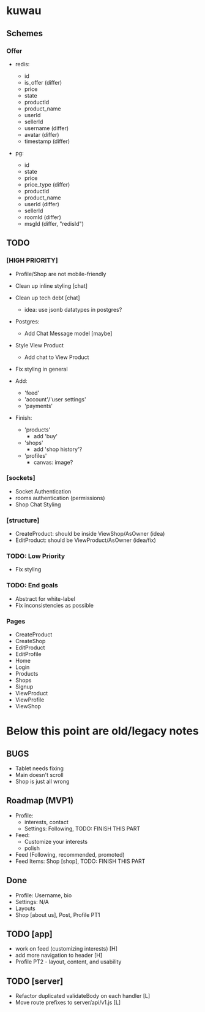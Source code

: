 # kuwau

## Schemes

### Offer

- redis:
  - id
  - is_offer (differ)
  - price
  - state
  - productId
  - product_name
  - userId
  - sellerId
  - username (differ)
  - avatar (differ)
  - timestamp (differ)

- pg:
  - id
  - state
  - price
  - price_type (differ)
  - productId
  - product_name
  - userId (differ)
  - sellerId
  - roomId (differ)
  - msgId (differ, "redisId")

## TODO

### [HIGH PRIORITY]

- Profile/Shop are not mobile-friendly

- Clean up inline styling [chat]
- Clean up tech debt [chat]
  - idea: use jsonb datatypes in postgres?

- Postgres:
  - Add Chat Message model [maybe]

- Style View Product
  - Add chat to View Product
- Fix styling in general
- Add:
  - 'feed'
  - 'account'/'user settings'
  - 'payments'
- Finish:
  - 'products'
    - add 'buy'
  - 'shops'
    - add 'shop history'?
  - 'profiles'
    - canvas: image?

### [sockets]

- Socket Authentication
- rooms authentication (permissions)
- Shop Chat Styling

### [structure]

- CreateProduct: should be inside ViewShop/AsOwner (idea)
- EditProduct: should be ViewProduct/AsOwner (idea/fix)

### TODO: Low Priority

- Fix styling

### TODO: End goals

- Abstract for white-label
- Fix inconsistencies as possible

### Pages

- CreateProduct
- CreateShop
- EditProduct
- EditProfile
- Home
- Login
- Products
- Shops
- Signup
- ViewProduct
- ViewProfile
- ViewShop

# Below this point are old/legacy notes

## BUGS

- Tablet needs fixing
- Main doesn't scroll
- Shop is just all wrong

## Roadmap (MVP1)

- Profile:
  - interests, contact
  - Settings: Following, TODO: FINISH THIS PART
- Feed:
  - Customize your interests
  - polish
- Feed (Following, recommended, promoted)
- Feed Items: Shop [shop], TODO: FINISH THIS PART

## Done

- Profile: Username, bio
- Settings: N/A
- Layouts
- Shop [about us], Post, Profile PT1

## TODO [app]
- work on feed (customizing interests) [H]
- add more navigation to header [H]
- Profile PT2 - layout, content, and usability

## TODO [server]

* Refactor duplicated validateBody on each handler [L]
* Move route prefixes to server/api/v1.js [L]
